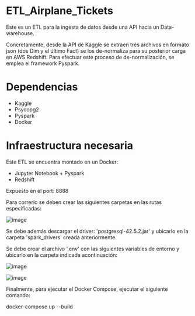 # ETL_Airplane_Tickets

Este es un ETL para la ingesta de datos desde una API hacia un Data-warehouse.

Concretamente, desde la API de Kaggle se extraen tres archivos en formato json (dos Dim y el último Fact) se los de-normaliza para su posterior carga en AWS Redshift. Para efectuar este proceso de de-normalización, se emplea el framework Pyspark.

# Dependencias
- Kaggle
- Psycopg2
- Pyspark
- Docker

# Infraestructura necesaria
Este ETL se encuentra montado en un Docker:
- Jupyter Notebook + Pyspark
- Redshift
  
Expuesto en el port: 8888



Para correrlo se deben crear las siguientes carpetas en las rutas especificadas:

![image](https://github.com/yaninacarletti/ETL_Airplane_Tickets/assets/97068537/5e6454e2-2d6a-4398-9502-9fffea528862)



Se debe además descargar el driver: 'postgresql-42.5.2.jar' y ubicarlo en la carpeta 'spark_drivers' creada anteriormente.

Se debe crear el archivo '.env' con las siguientes variables de entorno y ubicarlo en la carpeta indicada acontinuación: 

![image](https://github.com/yaninacarletti/ETL_Airplane_Tickets/assets/97068537/347e9543-49a0-413b-9dec-62c32fb9317e)


![image](https://github.com/yaninacarletti/ETL_Airplane_Tickets/assets/97068537/f1cfd711-50bc-44f4-b503-ae6fa1433667)


Finalmente, para ejecutar el Docker Compose, ejecutar el siguiente comando:

docker-compose up --build
